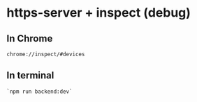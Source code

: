 
# https-server + inspect (debug)

## In Chrome

	chrome://inspect/#devices

## In terminal

	`npm run backend:dev`
